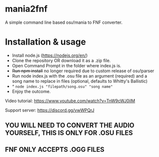 # mania2fnf
A simple command line based osu!mania to FNF converter. 

# Installation & usage
- Install node.js (https://nodejs.org/en/)
- Clone the repository OR download it as a .zip file.
- Open Command Prompt in the folder where index.js is.
- ~~Run npm install~~ no longer required due to custom release of osu!parser
- Run node index.js with the .osu file as an argument (required) and a song name to replace in files (optional, defaults to Whitty's Ballistic)
- ^ ``node index.js "filepath/song.osu" "song name"``
- Enjoy the outcome.

Video tutorial:
https://www.youtube.com/watch?v=TnW9cWJ0ilM

Support server:
https://discord.gg/vwWPQrJ

## YOU WILL NEED TO CONVERT THE AUDIO YOURSELF, THIS IS ONLY FOR .OSU FILES
## FNF ONLY ACCEPTS .OGG FILES

